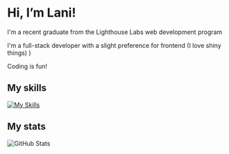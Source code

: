 # Hi, I’m Lani!

I'm a recent graduate from the Lighthouse Labs web development program

I'm a full-stack developer with a slight preference for frontend (I love shiny things)
)

Coding is fun!

## My skills

[![My Skills](https://skillicons.dev/icons?i=postgres,nodejs,express,js,html,css,react,bootstrap,materialui)](https://skillicons.dev)

## My stats
![GitHub Stats](https://github-readme-stats.vercel.app/api/top-langs/?username=oatmilkies&theme=solarized-dark&show_icons=true&hide_border=true&layout=compact)
